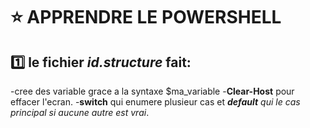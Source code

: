 # :star: APPRENDRE LE POWERSHELL
## :one: le fichier *id.structure* fait:
-cree des variable grace a la syntaxe $ma_variable
-**Clear-Host** pour effacer l'ecran.
-**switch** qui enumere plusieur cas et <em>**default** qui le cas principal si aucune autre est vrai</em>.


